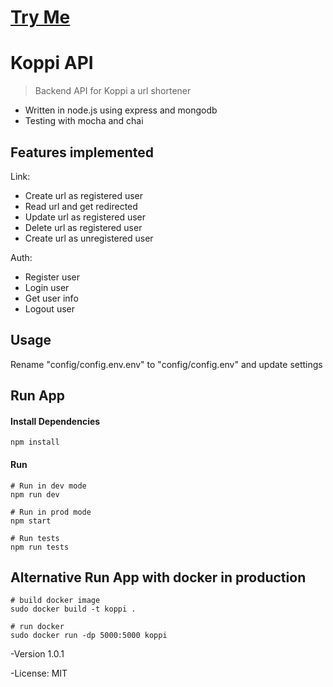 # [Try Me](https://koppi.link)

# Koppi API

> Backend API for Koppi a url shortener

- Written in node.js using express and mongodb
- Testing with mocha and chai

## Features implemented

Link:

- Create url as registered user
- Read url and get redirected
- Update url as registered user
- Delete url as registered user
- Create url as unregistered user

Auth:

- Register user
- Login user
- Get user info
- Logout user

## Usage

Rename "config/config.env.env" to "config/config.env" and update settings


## Run App

#### Install Dependencies

```
npm install
```
#### Run

```
# Run in dev mode
npm run dev

# Run in prod mode
npm start

# Run tests
npm run tests
```

## Alternative Run App with docker in production

```
# build docker image
sudo docker build -t koppi .

# run docker
sudo docker run -dp 5000:5000 koppi
```



-Version 1.0.1

-License: MIT
